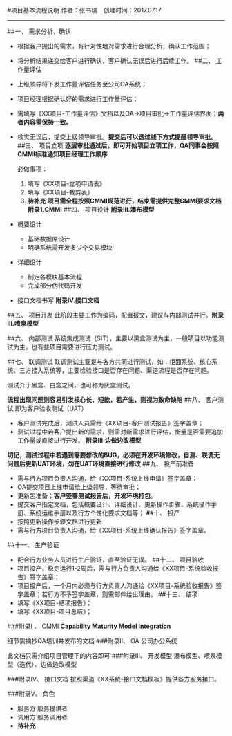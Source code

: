 #项目基本流程说明
作者：张书瑞 创建时间：2017.07.17
****************
##一、 需求分析、确认
+ 根据客户提出的需求，有针对性地对需求进行合理分析，确认工作范围；
+ 将分析结果递交给客户进行确认，客户确认无误后进行后续工作。
##二、 工作量评估
+ 上级领导将下发工作量评估任务至公司OA系统；
+ 项目经理根据确认好的需求进行工作量评估；
+ 需填写《XX项目-工作量评估》文档以及OA->项目审批->工作量评估界面；**两者内容需保持一致。** 
+ 核实无误后，提交上级领导审批。**提交后可以透过线下方式提醒领导审批。**
##三、 项目立项
**逐层审批通过后，即可开始项目立项工作，QA同事会按照CMMI标准通知项目经理工作顺序**

	必做事项：
	1. 填写《XX项目-立项申请表》 
	2. 填写《XX项目-裁剪表》
	3. **待补充**
**项目需全程按照CMMI规范进行，结束需提供完整CMMI要求文档 附录1.CMMI**
##四、 项目设计
**附录Ⅲ.瀑布模型**

+ 概要设计
	+ 基础数据库设计
	+ 明确系统需开发多少个交易模块
+ 详细设计
	+ 制定各模块基本流程
	+ 完成部分伪代码开发


+ 接口文档书写
**附录Ⅳ.接口文档**


##五、 项目开发
此阶段主要工作为编码，配置报文，建议与内部测试并行。**附录Ⅲ.喷泉模型**

##六、 内部测试
系统集成测试（SIT），主要以黑盒测试为主，一般项目以功能测试为主，也有些项目需要进行压力测试。

##七、 联调测试
联调测试主要是与各方共同进行测试，如：柜面系统、核心系统、三方接入系统等，主要检验接口是否存在问题、渠道流程是否存在问题。

测试介于黑盒、白盒之间，也可称为灰盒测试。

**流程出现问题则容易引发核心长、短款，若产生，则视为致命缺陷**
##八、 客户测试
即为客户验收测试（UAT）

+ 客户测试完成后，测试人员需给《XX项目-客户测试报告》签字盖章；
+ 测试过程中若客户提出新的需求，则需对新需求进行评估，衡量是否需要追加工作量或直接进行开发。
**附录Ⅲ.边做边改模型**

**切记，测试过程中若遇到需要修改的BUG，必须在开发环境修改，自测、联调无问题后更新UAT环境，勿在UAT环境直接进行修改**
##九、 投产前准备
+ 需与行方项目负责人沟通，给《XX项目-系统上线申请》签字盖章；
+ OA提交项目上线申请给上级领导，等待审批；
+ 更新包准备；**客户签署测试报告后，开发环境打包**。
+ 提交客户指定文档，包括概要设计、详细设计、更新操作步骤、系统操作手册、系统运维手册以及行方个性化要求文档等；
##十、 投产
+ 按照更新操作步骤文档进行更新
+ 需与行方项目负责人沟通，给《XX项目-系统上线确认报告》签字盖章。

##十一、 生产验证
+ 配合行方业务人员进行生产验证，直至验证无误。
##十二、 项目验收
+ 项目投产，稳定运行1-2周后，需与行方负责人沟通给《XX项目-系统验收报告》签字盖章；
+ 项目投产后，一个月内必须与行方负责人沟通给《XX项目-系统验收报告》签字盖章；若行方不予签字盖章，则需邮件给出理由。
##十三、 结项
+ 填写《XX项目-结项报告》；
+ 填写《XX项目-项目总结》；

###附录Ⅰ 、 CMMI
**Capability Maturity Model Integration**

细节需摘抄QA培训并发布的文档
###附录Ⅱ、 OA
公司办公系统

此文档只需介绍项目管理下的内容即可
###附录Ⅲ、 开发模型
瀑布模型、喷泉模型（迭代）、边做边改模型

###附录Ⅳ、 接口文档
按照渠道《XX系统-接口文档模板》提供各方服务接口。

###附录Ⅴ、 角色
+ 服务方 服务提供者
+ 调用方 服务调用者
+ **待补充**